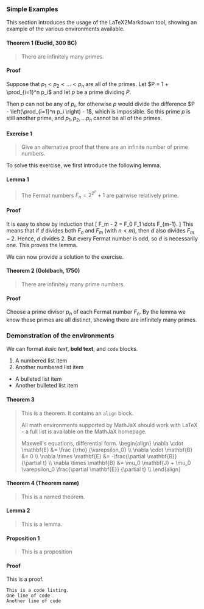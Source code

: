 ###  Simple Examples


This section introduces the usage of the LaTeX2Markdown tool, showing an example of the various environments available.  

#### Theorem 1 (Euclid, 300 BC)

> There are infinitely many primes.


#### Proof

Suppose that $p_1 < p_2 < \dots < p_n$ are all of the primes. Let $P = 1 + \prod_{i=1}^n p_i$ and let $p$ be a prime dividing $P$.

Then $p$ can not be any of $p_i$, for otherwise $p$ would divide the difference $P - \left(\prod_{i=1}^n p_i \right) - 1$, which is impossible. So this prime $p$ is still another prime, and $p_1, p_2, \dots p_n$ cannot be all of the primes.


#### Exercise 1

> Give an alternative proof that there are an infinite number of prime numbers.


To solve this exercise, we first introduce the following lemma.
#### Lemma 1

> The Fermat numbers $F_n = 2^{2^{n}} + 1$ are pairwise relatively prime.


#### Proof

It is easy to show by induction that
\[ F_m - 2 = F_0 F_1 \dots F_{m-1}. \]
This means that if $d$ divides both $F_n$ and $F_m$ (with $n < m$), then $d$ also divides $F_m - 2$.  Hence, $d$ divides 2.  But every Fermat number is odd, so $d$ is necessarily one.  This proves the lemma.


We can now provide a solution to the exercise.

#### Theorem 2 (Goldbach, 1750)

> There are infinitely many prime numbers.


#### Proof

Choose a prime divisor $p_n$ of each Fermat number $F_n$.  By the lemma we know these primes are all distinct, showing there are infinitely many primes.


###  Demonstration of the environments


We can format *italic text*, **bold text**, and `code` blocks.



1.  A numbered list item
1.  Another numbered list item




*  A bulleted list item
*  Another bulleted list item


#### Theorem 3

> This is a theorem.  It contains an `align` block.
> 
> All math environments supported by MathJaX should work with LaTeX - a full list is available on the MathJaX homepage.
> 
> Maxwell's equations, differential form.
> \begin{align}
> \nabla \cdot \mathbf{E} &= \frac {\rho} {\varepsilon_0} \\\\
> \nabla \cdot \mathbf{B} &= 0 \\\\
> \nabla \times \mathbf{E} &= -\frac{\partial \mathbf{B}} {\partial t} \\\\
> \nabla \times \mathbf{B} &= \mu_0 \mathbf{J} + \mu_0 \varepsilon_0 \frac{\partial \mathbf{E}} {\partial t} \\\\
> \end{align}


#### Theorem 4 (Theorem name)

> This is a named theorem.


#### Lemma 2

> This is a lemma.


#### Proposition 1

> This is a proposition


#### Proof

This is a proof.




    This is a code listing.
    One line of code
    Another line of code